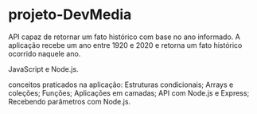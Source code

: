 # projeto-DevMedia
API capaz de retornar um fato histórico com base no ano informado. 
A aplicação recebe um ano entre 1920 e 2020 e retorna um fato histórico ocorrido naquele ano. 

JavaScript e Node.js.

conceitos praticados na aplicação:
Estruturas condicionais;
Arrays e coleções;
Funções;
Aplicações em camadas;
API com Node.js e Express;
Recebendo parâmetros com Node.js.
